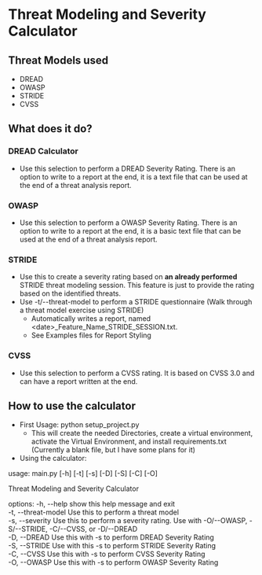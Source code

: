 # Threat Modeling and Severity Calculator

## Threat Models used

- DREAD
- OWASP
- STRIDE
- CVSS

## What does it do?

### DREAD Calculator

- Use this selection to perform a DREAD Severity Rating. There is an option to write to a report at the end, it is a
  text file that can be used at the end of a threat analysis report.

### OWASP

- Use this selection to perform a OWASP Severity Rating. There is an option to write to a report at the end, it is a
  basic text file that can be used at the end of a threat analysis report.

### STRIDE

- Use this to create a severity rating based on **an already performed** STRIDE threat modeling session. This feature
  is just to provide the rating based on the identified threats.
- Use -t/--threat-model to perform a STRIDE questionnaire (Walk through a threat model exercise using STRIDE)
  - Automatically writes a report, named \<date\>\_Feature_Name_STRIDE_SESSION.txt.
  - See Examples files for Report Styling

### CVSS

- Use this selection to perform a CVSS rating. It is based on CVSS 3.0 and can have a report written at the end.

## How to use the calculator

- First Usage: python setup_project.py
  - This will create the needed Directories, create a virtual environment, activate the Virtual Environment, and install
    requirements.txt (Currently a blank file, but I have some plans for it)
- Using the calculator:

usage: main.py [-h] [-t] [-s] [-D] [-S] [-C] [-O]

Threat Modeling and Severity Calculator

options:
-h, --help show this help message and exit  
-t, --threat-model Use this to perform a threat model  
-s, --severity Use this to perform a severity rating. Use with -O/--OWASP, -S/--STRIDE, -C/--CVSS, or -D/--DREAD  
-D, --DREAD Use this with -s to perform DREAD Severity Rating  
-S, --STRIDE Use with this -s to perform STRIDE Severity Rating  
-C, --CVSS Use this with -s to perform CVSS Severity Rating  
-O, --OWASP Use this with -s to perform OWASP Severity Rating
